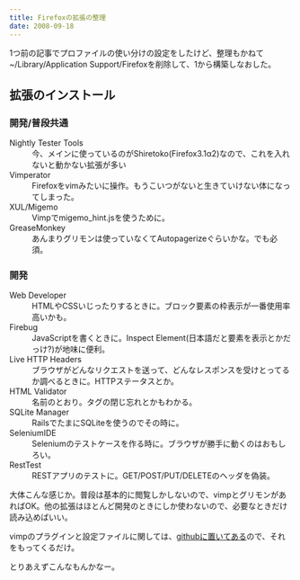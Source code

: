 ```yaml
---
title: Firefoxの拡張の整理
date: 2008-09-18
---
```

1つ前の記事でプロファイルの使い分けの設定をしたけど、整理もかねて~/Library/Application Support/Firefoxを削除して、1から構築しなおした。

<h2>拡張のインストール</h2>
<h3>開発/普段共通</h3>
<dl>
<dt>Nightly Tester Tools</dt>
<dd>今、メインに使っているのがShiretoko(Firefox3.1α2)なので、これを入れないと動かない拡張が多い</dd>
<dt>Vimperator</dt>
<dd>Firefoxをvimみたいに操作。もうこいつがないと生きていけない体になってしまった。</dd>
<dt>XUL/Migemo</dt>
<dd>Vimpでmigemo_hint.jsを使うために。</dd>
<dt>GreaseMonkey</dt>
<dd>あんまりグリモンは使っていなくてAutopagerizeぐらいかな。でも必須。</dd>
</dl>

<h3>開発</h3>
<dl>
<dt>Web Developer</dt>
<dd>HTMLやCSSいじったりするときに。ブロック要素の枠表示が一番使用率高いかも。</dd>
<dt>Firebug</dt>
<dd>JavaScriptを書くときに。Inspect Element(日本語だと要素を表示とかだっけ?)が地味に便利。</dd>
<dt>Live HTTP Headers<dt>
<dd>ブラウザがどんなリクエストを送って、どんなレスポンスを受けとってるか調べるときに。HTTPステータスとか。</dd>
<dt>HTML Validator</dt>
<dd>名前のとおり。タグの閉じ忘れとかもわかる。</dd>
<dt>SQLite Manager</dt>
<dd>RailsでたまにSQLiteを使うのでその時に。</dd>
<dt>SeleniumIDE</dt>
<dd>Seleniumのテストケースを作る時に。ブラウザが勝手に動くのはおもしろい。</dd>
<dt>RestTest</dt>
<dd>RESTアプリのテストに。GET/POST/PUT/DELETEのヘッダを偽装。</dd>
</dl>

大体こんな感じか。普段は基本的に閲覧しかしないので、vimpとグリモンがあればOK。他の拡張はほとんど開発のときにしか使わないので、必要なときだけ読み込めばいい。

vimpのプラグインと設定ファイルに関しては、<a href="http://github.com/ukstudio/config/tree/master">githubに置いてある</a>ので、それをもってくるだけ。

とりあえずこんなもんかなー。